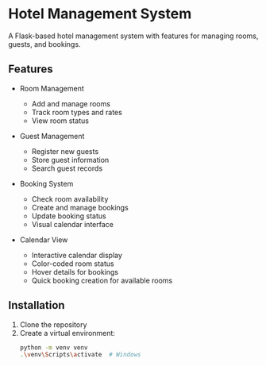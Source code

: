 # Hotel Management System

A Flask-based hotel management system with features for managing rooms, guests, and bookings.

## Features

- Room Management
  - Add and manage rooms
  - Track room types and rates
  - View room status

- Guest Management
  - Register new guests
  - Store guest information
  - Search guest records

- Booking System
  - Check room availability
  - Create and manage bookings
  - Update booking status
  - Visual calendar interface

- Calendar View
  - Interactive calendar display
  - Color-coded room status
  - Hover details for bookings
  - Quick booking creation for available rooms

## Installation

1. Clone the repository
2. Create a virtual environment:
   ```bash
   python -m venv venv
   .\venv\Scripts\activate  # Windows